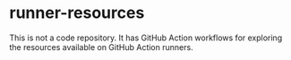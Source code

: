 # runner-resources

This is not a code repository.
It has GitHub Action workflows for exploring the resources available on GitHub Action runners.
